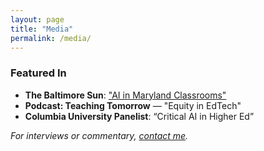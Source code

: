 ```yaml
---
layout: page
title: "Media"
permalink: /media/
---
```


### Featured In

- **The Baltimore Sun**: ["AI in Maryland Classrooms"](https://www.example.com)
- **Podcast: Teaching Tomorrow** — "Equity in EdTech"
- **Columbia University Panelist**: “Critical AI in Higher Ed”

*For interviews or commentary, [contact me](mailto:shahinh1@umbc.edu).*
